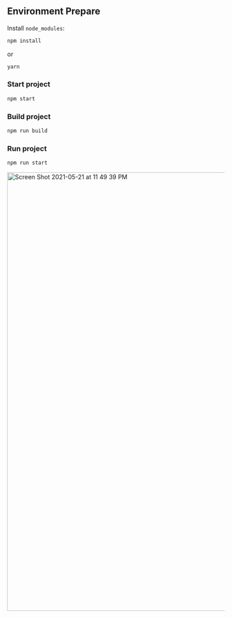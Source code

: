 ## Environment Prepare

Install `node_modules`:

```bash
npm install
```

or

```bash
yarn
```


### Start project

```bash
npm start
```

### Build project

```bash
npm run build
```

### Run project

```bash
npm run start
```

<img width="1014" alt="Screen Shot 2021-05-21 at 11 49 39 PM" src="https://user-images.githubusercontent.com/51245201/119266817-dc9fd580-bbb1-11eb-9e6f-e053b97e815d.png">
